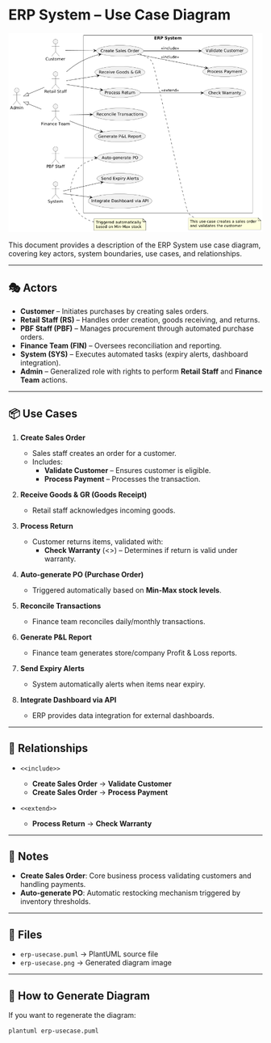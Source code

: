 # ERP System – Use Case Diagram

![ERP Use Case Diagram](./erp.png)

This document provides a description of the ERP System use case diagram, covering key actors, system boundaries, use cases, and relationships.

---

## 🎭 Actors
- **Customer** – Initiates purchases by creating sales orders.
- **Retail Staff (RS)** – Handles order creation, goods receiving, and returns.
- **PBF Staff (PBF)** – Manages procurement through automated purchase orders.
- **Finance Team (FIN)** – Oversees reconciliation and reporting.
- **System (SYS)** – Executes automated tasks (expiry alerts, dashboard integration).
- **Admin** – Generalized role with rights to perform **Retail Staff** and **Finance Team** actions.

---

## 📦 Use Cases
1. **Create Sales Order**  
   - Sales staff creates an order for a customer.  
   - Includes:
     - **Validate Customer** – Ensures customer is eligible.  
     - **Process Payment** – Processes the transaction.  

2. **Receive Goods & GR (Goods Receipt)**  
   - Retail staff acknowledges incoming goods.

3. **Process Return**  
   - Customer returns items, validated with:
     - **Check Warranty** (<<extend>>) – Determines if return is valid under warranty.

4. **Auto-generate PO (Purchase Order)**  
   - Triggered automatically based on **Min-Max stock levels**.  

5. **Reconcile Transactions**  
   - Finance team reconciles daily/monthly transactions.

6. **Generate P&L Report**  
   - Finance team generates store/company Profit & Loss reports.

7. **Send Expiry Alerts**  
   - System automatically alerts when items near expiry.

8. **Integrate Dashboard via API**  
   - ERP provides data integration for external dashboards.

---

## 🔗 Relationships
- `<<include>>`  
  - **Create Sales Order** → **Validate Customer**  
  - **Create Sales Order** → **Process Payment**

- `<<extend>>`  
  - **Process Return** → **Check Warranty**

---

## 📝 Notes
- **Create Sales Order**: Core business process validating customers and handling payments.  
- **Auto-generate PO**: Automatic restocking mechanism triggered by inventory thresholds.  

---

## 📂 Files
- `erp-usecase.puml` → PlantUML source file  
- `erp-usecase.png` → Generated diagram image  

---

## 🚀 How to Generate Diagram
If you want to regenerate the diagram:
```sh
plantuml erp-usecase.puml
